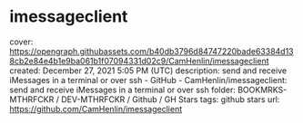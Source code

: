 # imessageclient

cover: https://opengraph.githubassets.com/b40db3796d84747220bade63384d138cb2e84e4b1e9ba061b1f07094331d02c9/CamHenlin/imessageclient
created: December 27, 2021 5:05 PM (UTC)
description: send and receive iMessages in a terminal or over ssh - GitHub - CamHenlin/imessageclient: send and receive iMessages in a terminal or over ssh
folder: BOOKMRKS-MTHRFCKR / DEV-MTHRFCKR / Github / GH Stars
tags: github stars
url: https://github.com/CamHenlin/imessageclient